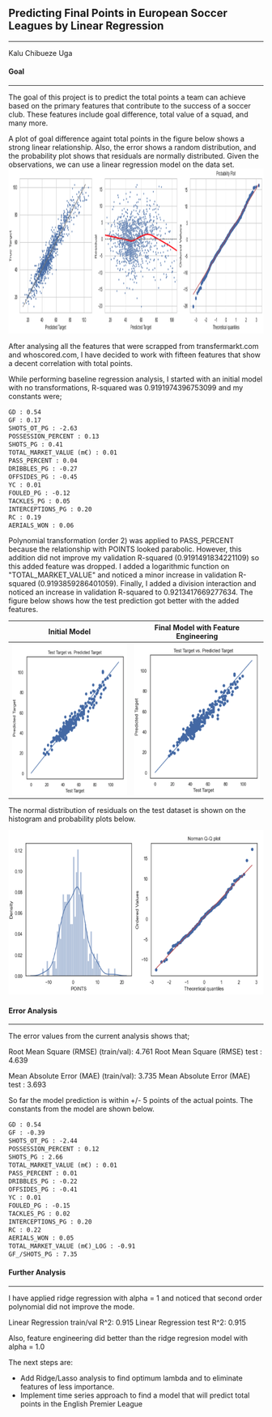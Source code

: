 ## Predicting Final Points in European Soccer Leagues by Linear Regression 

---
Kalu Chibueze Uga


#### Goal
---

The goal of this project is to predict the total points a team can achieve based on the primary features that contribute to the success of a soccer club. These features include goal difference, total value of a squad, and many more.

A plot of goal difference againt total points in the figure below  shows a strong linear relationship. Also, the error shows a random distribution, and the probability plot shows that residuals are normally distributed. Given the observations, we can use a linear regression model on the data set.
<img src="https://github.com/kuga01/kcu_project_files/blob/main/Web_Scraping_Regression/plots/gd_var_plot.png" width = "850" height = "325">

After analysing all the features that were scrapped from transfermarkt.com and whoscored.com, I have decided to work with fifteen features that show a decent correlation with total points. 

While performing baseline regression analysis, I started with an initial model with no transformations, R-squared was 0.9191974396753099 and my constants were;

```
GD : 0.54
GF : 0.17
SHOTS_OT_PG : -2.63
POSSESSION_PERCENT : 0.13
SHOTS_PG : 0.41
TOTAL_MARKET_VALUE (m€) : 0.01
PASS_PERCENT : 0.04
DRIBBLES_PG : -0.27
OFFSIDES_PG : -0.45
YC : 0.01
FOULED_PG : -0.12
TACKLES_PG : 0.05
INTERCEPTIONS_PG : 0.20
RC : 0.19
AERIALS_WON : 0.06
```
Polynomial transformation (order 2) was applied to PASS_PERCENT because the relationship with POINTS looked parabolic. However, this addition did not improve my validation R-squared (0.9191491834221109) so this added feature was dropped. I added a logarithmic function on "TOTAL_MARKET_VALUE" and noticed a minor increase in validation R-squared (0.9193859286401059).
Finally, I added a division interaction and noticed an increase in validation R-squared to 0.9213417669277634.
The figure below shows how the test prediction got better with the added features.

| Initial Model | Final Model with Feature Engineering |
|:----: |:------:|
| <img src="https://github.com/kuga01/kcu_project_files/blob/main/Web_Scraping_Regression/plots/initial_model.png" width = "450" height = "300">   | <img src="https://github.com/kuga01/kcu_project_files/blob/main/Web_Scraping_Regression/plots/fe_model.png" width = "450" height = "300">    |

The normal distribution of residuals on the test dataset is shown on the histogram and probability plots below.

<img src="https://github.com/kuga01/kcu_project_files/blob/main/Web_Scraping_Regression/plots/hist_prob.png" width = "850" height = "325">

#### Error Analysis
---

The error values from the current analysis shows that;

Root Mean Square (RMSE) (train/val): 4.761
Root Mean Square (RMSE) test         : 4.639

Mean Absolute Error (MAE) (train/val): 3.735
Mean Absolute Error (MAE) test         : 3.693

So far the model prediction is within +/- 5 points of the actual points. The constants from the model are shown below.

```
GD : 0.54
GF : -0.39
SHOTS_OT_PG : -2.44
POSSESSION_PERCENT : 0.12
SHOTS_PG : 2.66
TOTAL_MARKET_VALUE (m€) : 0.01
PASS_PERCENT : 0.01
DRIBBLES_PG : -0.22
OFFSIDES_PG : -0.41
YC : 0.01
FOULED_PG : -0.15
TACKLES_PG : 0.02
INTERCEPTIONS_PG : 0.20
RC : 0.22
AERIALS_WON : 0.05
TOTAL_MARKET_VALUE (m€)_LOG : -0.91
GF_/SHOTS_PG : 7.35
```

#### Further Analysis
---
I have applied ridge regression with alpha = 1 and noticed that second order polynomial did not improve the mode. 

Linear Regression train/val R^2: 0.915
Linear Regression test R^2: 0.915

Also, feature engineering did better than the ridge regresion model with alpha = 1.0

The next steps are:
* Add Ridge/Lasso analysis to find optimum lambda and to eliminate features of less importance.
* Implement time series approach to find a model that will predict total points in the English Premier League
